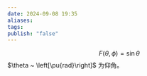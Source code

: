 ```yaml
---
date: 2024-09-08 19:35
aliases: 
tags: 
publish: "false"
---
```

$$
F (\theta,\phi)= \sin \theta
$$
$\theta ~ \left[\pu{rad}\right]$ 为仰角。